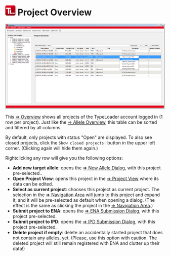 # ![Icon](images/TypeLoader_32.png) Project Overview 
![ProjectOverview](images/overview_projects_full.png)

This [=> Overview](overviews.md) shows all projects of the TypeLoader account logged in (1 row per project). Just like the [=> Allele Overview](overview_alleles.md), this table can be sorted and filtered by all columns.

By default, only projects with status "Open" are displayed. To also see closed projects, click the ``Show closed projects!`` button in the upper left corner. (Clicking again will hide them again.)

Rightclicking any row will give you the following options:

  * **Add new target allele**: opens the [=> New Allele Dialog](new_allele.md), with this project pre-selected..
  * **Open Project View**: opens this project in the [=> Project View](view_project.md) where its data can be edited.
  * **Select as current project**: chooses this project as current project. The selection in the [=> Navigation Area](navigation.md) will jump to this project and expand it, and it will be pre-selected as default when opening a dialog. (The effect is the same as clicking the project in the [=> Navigation Area](navigation.md).)
  * **Submit project to ENA**: opens the [=> ENA Submission Dialog](submission_ena.md), with this project pre-selected.
  * **Submit project to IPD**: opens the [=> IPD Submission Dialog](submission_ipd.md), with this project pre-selected.
  * **Delete project if empty**: delete an accidentally started project that does not contain any alleles, yet. (Please, use this option with caution. The deleted project will still remain registered with ENA and clutter up their data!)